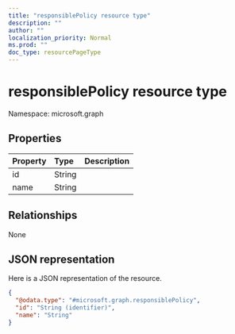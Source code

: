 ```yaml
---
title: "responsiblePolicy resource type"
description: ""
author: ""
localization_priority: Normal
ms.prod: ""
doc_type: resourcePageType
---
```


# responsiblePolicy resource type


Namespace: microsoft.graph



## Properties
|Property|Type|Description|
|:---|:---|:---|
|id|String||
|name|String||

## Relationships
None

## JSON representation
Here is a JSON representation of the resource.
<!-- {
  "blockType": "resource",
  "@odata.type": "microsoft.graph.responsiblePolicy"
}
-->
``` json
{
  "@odata.type": "#microsoft.graph.responsiblePolicy",
  "id": "String (identifier)",
  "name": "String"
}
```

